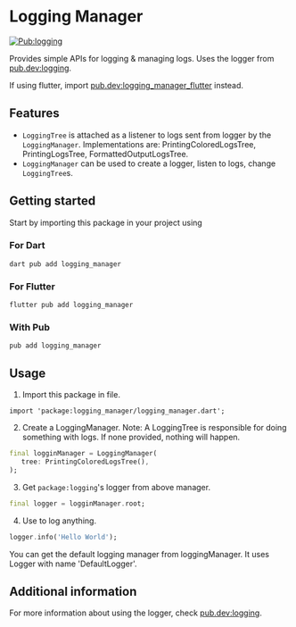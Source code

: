 # Logging Manager

[![Pub:logging](https://img.shields.io/pub/v/logging_manager.svg)](https://pub.dev/packages/logging_manager)

Provides simple APIs for logging & managing logs. Uses the logger from [pub.dev:logging](https://pub.dev/packages/logging).

If using flutter, import [pub.dev:logging_manager_flutter](https://pub.dev/packages/logging_manager_flutter) instead.

## Features

- `LoggingTree` is attached as a listener to logs sent from logger by the `LoggingManager`. Implementations are: PrintingColoredLogsTree, PrintingLogsTree, FormattedOutputLogsTree.
- `LoggingManager` can be used to create a logger, listen to logs, change `LoggingTree`s.



## Getting started

Start by importing this package in your project using

### For Dart
```shell
dart pub add logging_manager
```

### For Flutter
```shell
flutter pub add logging_manager
```

### With Pub
```shell
pub add logging_manager
```

## Usage

1. Import this package in file.

```
import 'package:logging_manager/logging_manager.dart';
```

2. Create a LoggingManager. Note: A LoggingTree is responsible for doing something with logs. If none provided, nothing will happen.

```dart
final logginManager = LoggingManager(
   tree: PrintingColoredLogsTree(),
);
```

3. Get `package:logging`'s logger from above manager.

```dart
final logger = logginManager.root;
```

4. Use to log anything.

```dart
logger.info('Hello World');
```

You can get the default logging manager from loggingManager. It uses Logger with name 'DefaultLogger'.

## Additional information

For more information about using the logger, check [pub.dev:logging](https://pub.dev/packages/logging).